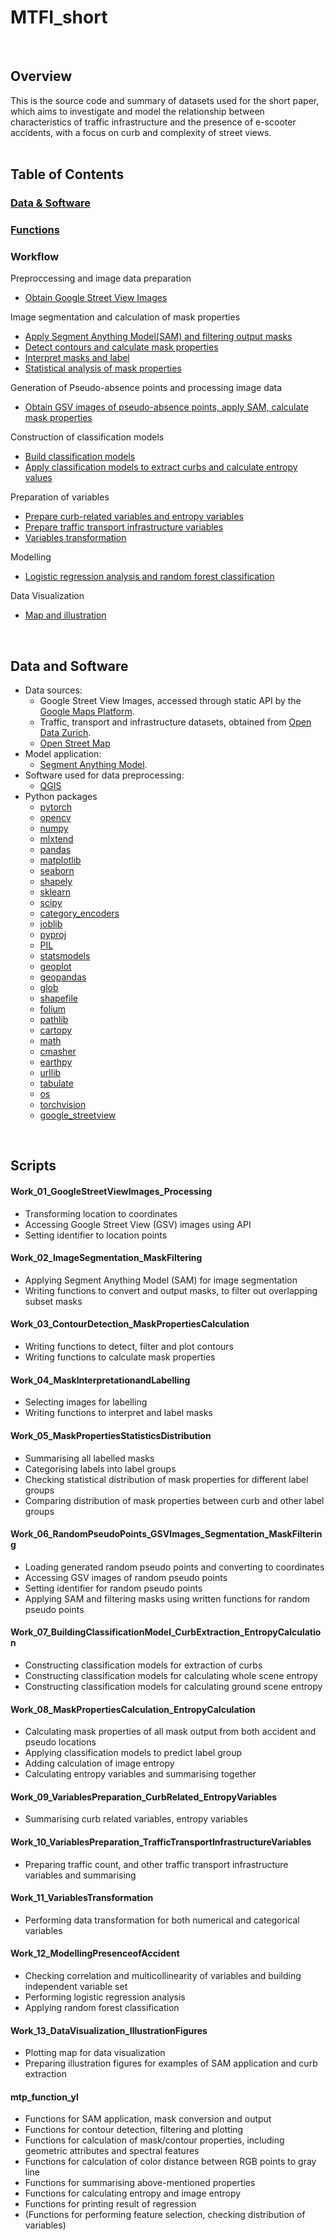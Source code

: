 # MTFI_short
$~~~~~~~~~~~~~~~~~~~~~~~~~~~~~~~~~~~~~~~~~~~~~~~~~~~~~~~~~~~~~~~~~~~~~~~~~~~~~~~~~~~~~~~~~~~$
## Overview
This is the source code and summary of datasets used for the short paper, which aims to investigate and model the relationship between characteristics of traffic infrastructure and the presence of e-scooter accidents, with a focus on curb and complexity of street views.
$~~~~~~~~~~~~~~~~~~~~~~~~~~~~~~~~~~~~~~~~~~~~~~~~~~~~~~~~~~~~~~~~~~~~~~~~~~~~~~~~~~~~~~~~~~~$
## Table of Contents
### [Data & Software](#data-and-software)
### [Functions](#mtp_function_yl)
### Workflow
Preproccessing and image data preparation
- [Obtain Google Street View Images](#work_01_googlestreetviewimages_processing) 
  
Image segmentation and calculation of mask properties
- [Apply Segment Anything Model(SAM) and filtering output masks](#work_02_imagesegmentation_maskfiltering)
- [Detect contours and calculate mask properties](#work_03_contourdetection_maskpropertiescalculation)
- [Interpret masks and label](#work_04_maskinterpretationandlabelling)
- [Statistical analysis of mask properties](#work_05_maskpropertiesstatisticsdistribution)

Generation of Pseudo-absence points and processing image data
- [Obtain GSV images of pseudo-absence points, apply SAM, calculate mask properties](#work_06_randompseudopoints_gsvimages_segmentation_maskfiltering)

Construction of classification models
- [Build classification models](#work_07_buildingclassificationmodel_curbextraction_entropycalculation)
- [Apply classification models to extract curbs and calculate entropy values](#work_08_maskpropertiescalculation_entropycalculation)

Preparation of variables
- [Prepare curb-related variables and entropy variables](#work_09_variablespreparation_curbrelated_entropyvariables)
- [Prepare traffic transport infrastructure variables](#work_10_variablespreparation_traffictransportinfrastructurevariables)
- [Variables transformation](#work_11_variablestransformation)

Modelling
- [Logistic regression analysis and random forest classification](#work_12_modellingpresenceofaccident)

Data Visualization
- [Map and illustration](#work_13_datavisualization_illustrationfigures)

$~~~~~~~~~~~~~~~~~~~~~~~~~~~~~~~~~~~~~~~~~~~~~~~~~~~~~~~~~~~~~~~~~~~~~~~~~~~~~~~~~~~~~~~~~~~$
## Data and Software
- Data sources:
    - Google Street View Images, accessed through static API by the [Google Maps Platform](https://developers.google.com/maps/documentation/streetview/overview).
    - Traffic, transport and infrastructure datasets, obtained from [Open Data Zurich](https://data.stadt-zuerich.ch/).
    - [Open Street Map](https://www.openstreetmap.org)
- Model application:
    - [Segment Anything Model](https://github.com/facebookresearch/segment-anything).
- Software used for data preprocessing:
    - [QGIS](https://qgis.org/project/overview/)
- Python packages
    - [pytorch](https://pytorch.org/)
    - [opencv](https://pypi.org/project/opencv-python/)
    - [numpy](https://numpy.org/)
    - [mlxtend](https://rasbt.github.io/mlxtend/)
    - [pandas](https://pandas.pydata.org/)
    - [matplotlib](https://matplotlib.org/)
    - [seaborn](https://seaborn.pydata.org/)
    - [shapely](https://shapely.readthedocs.io/en/stable/)
    - [sklearn](https://scikit-learn.org/stable/)
    - [scipy](https://scipy.org/)
    - [category_encoders](https://pypi.org/project/category-encoders/)
    - [joblib](https://joblib.readthedocs.io/en/stable/)
    - [pyproj](https://pyproj4.github.io/pyproj/stable/)
    - [PIL](https://pypi.org/project/pillow/)
    - [statsmodels](https://www.statsmodels.org/stable/index.html)
    - [geoplot](https://residentmario.github.io/geoplot/)
    - [geopandas](https://geopandas.org/en/stable/)
    - [glob](https://docs.python.org/3/library/glob.html)
    - [shapefile](https://pypi.org/project/pyshp/)
    - [folium](https://python-visualization.github.io/folium/latest/)
    - [pathlib](https://docs.python.org/3/library/pathlib.html)
    - [cartopy](https://pypi.org/project/Cartopy/)
    - [math](https://docs.python.org/3/library/math.html)
    - [cmasher](https://pypi.org/project/cmasher/)
    - [earthpy](https://earthpy.readthedocs.io/en/latest/)
    - [urllib](https://docs.python.org/3/library/urllib.html)
    - [tabulate](https://pypi.org/project/tabulate/)
    - [os](https://docs.python.org/3/library/os.html)
    - [torchvision](https://pypi.org/project/torchvision/)
    - [google_streetview](https://pypi.org/project/google-streetview/)

$~~~~~~~~~~~~~~~~~~~~~~~~~~~~~~~~~~~~~~~~~~~~~~~~~~~~~~~~~~~~~~~~~~~~~~~~~~~~~~~~~~~~~~~~~~~$
## Scripts
#### Work_01_GoogleStreetViewImages_Processing
- Transforming location to coordinates
- Accessing Google Street View (GSV) images using API
- Setting identifier to location points

#### Work_02_ImageSegmentation_MaskFiltering
- Applying Segment Anything Model (SAM) for image segmentation
- Writing functions to convert and output masks, to filter out overlapping subset masks

#### Work_03_ContourDetection_MaskPropertiesCalculation
- Writing functions to detect, filter and plot contours
- Writing functions to calculate mask properties
  
#### Work_04_MaskInterpretationandLabelling
- Selecting images for labelling
- Writing functions to interpret and label masks

#### Work_05_MaskPropertiesStatisticsDistribution
- Summarising all labelled masks
- Categorising labels into label groups
- Checking statistical distribution of mask properties for different label groups
- Comparing distribution of mask properties between curb and other label groups

#### Work_06_RandomPseudoPoints_GSVImages_Segmentation_MaskFiltering
- Loading generated random pseudo points and converting to coordinates
- Accessing GSV images of random pseudo points
- Setting identifier for random pseudo points
- Applying SAM and filtering masks using written functions for random pseudo points

#### Work_07_BuildingClassificationModel_CurbExtraction_EntropyCalculation
- Constructing classification models for extraction of curbs
- Constructing classification models for calculating whole scene entropy
- Constructing classification models for calculating ground scene entropy

#### Work_08_MaskPropertiesCalculation_EntropyCalculation
- Calculating mask properties of all mask output from both accident and pseudo locations
- Applying classification models to predict label group
- Adding calculation of image entropy
- Calculating entropy variables and summarising together

#### Work_09_VariablesPreparation_CurbRelated_EntropyVariables
- Summarising curb related variables, entropy variables 

#### Work_10_VariablesPreparation_TrafficTransportInfrastructureVariables
- Preparing traffic count, and other traffic transport infrastructure variables and summarising

#### Work_11_VariablesTransformation
- Performing data transformation for both numerical and categorical variables

#### Work_12_ModellingPresenceofAccident
- Checking correlation and multicollinearity of variables and building independent variable set
- Performing logistic regression analysis
- Applying random forest classification

#### Work_13_DataVisualization_IllustrationFigures
- Plotting map for data visualization
- Preparing illustration figures for examples of SAM application and curb extraction

#### mtp_function_yl
- Functions for SAM application, mask conversion and output
- Functions for contour detection, filtering and plotting
- Functions for calculation of mask/contour properties, including geometric attributes and spectral features
- Functions for calculation of color distance between RGB points to gray line
- Functions for summarising above-mentioned properties
- Functions for calculating entropy and image entropy
- Functions for printing result of regression
- (Functions for performing feature selection, checking distribution of variables)


